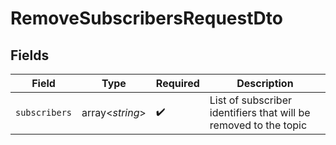 # RemoveSubscribersRequestDto


## Fields

| Field                                                            | Type                                                             | Required                                                         | Description                                                      |
| ---------------------------------------------------------------- | ---------------------------------------------------------------- | ---------------------------------------------------------------- | ---------------------------------------------------------------- |
| `subscribers`                                                    | array<*string*>                                                  | :heavy_check_mark:                                               | List of subscriber identifiers that will be removed to the topic |